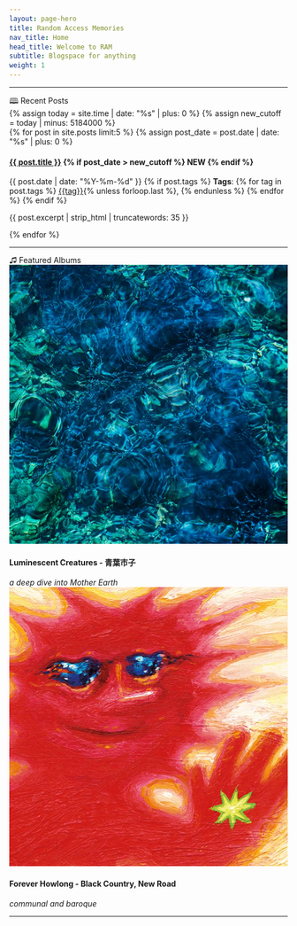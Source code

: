 ```yaml
---
layout: page-hero
title: Random Access Memories
nav_title: Home
head_title: Welcome to RAM
subtitle: Blogspace for anything
weight: 1
---
```

---
<div class="index-title">🕮 Recent Posts</div>
{% assign today = site.time | date: "%s" | plus: 0 %}
{% assign new_cutoff = today | minus: 5184000 %}
<div class="recent-posts">
  {% for post in site.posts limit:5 %}
    {% assign post_date = post.date | date: "%s" | plus: 0 %}
    <div class="recent-post">
      <h4>
        <a href="{{ post.url | relative_url }}">{{ post.title }}</a>
        {% if post_date > new_cutoff %}
          <span class="new-badge">NEW</span>
        {% endif %}
      </h4>
      <div class="post-meta">
        {{ post.date | date: "%Y-%m-%d" }}
        {% if post.tags %}
          <strong> Tags</strong>:
          {% for tag in post.tags %}
            <a href="/tags#{{ tag | slugify }}" class="tag">{{tag}}</a>{% unless forloop.last %}, {% endunless %}
          {% endfor %}
        {% endif %}
      </div>
      <p class="post-excerpt">{{ post.excerpt | strip_html | truncatewords: 35 }}</p>
    </div>
  {% endfor %}
</div>

---
<div class="index-title">♫ Featured Albums</div>
<div class="album-grid inside-text-width">
  <div class="album">
    <img src="assets/img/featured_albums/luminiscentcreatures.png">
    <div class="album-info">
      <h4>Luminescent Creatures - 青葉市子  </h4>
      <body><em>a deep dive into Mother Earth</em></body>
    </div>
  </div>

  <div class="album">
    <img src="assets/img/featured_albums/foreverhowlong.png" alt="Forever Howlong">
    <div class="album-info">
      <h4>Forever Howlong - Black Country, New Road</h4>
      <body><em>communal and baroque</em></body>
    </div>
  </div>
</div>

---

